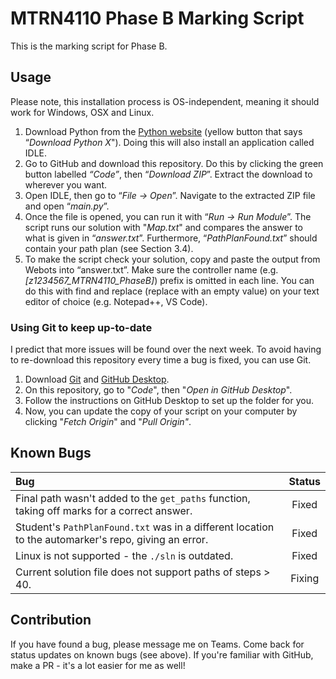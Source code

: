 # MTRN4110 Phase B Marking Script

This is the marking script for Phase B.

## Usage

Please note, this installation process is OS-independent, meaning it should work for Windows, OSX and Linux.

1. Download Python from the [Python website](https://www.python.org/downloads/) (yellow button that says “_Download Python X_").
   Doing this will also install an application called IDLE.
2. Go to GitHub and download this repository.
   Do this by clicking the green button labelled _“Code”_, then “_Download ZIP_”.
   Extract the download to wherever you want.
3. Open IDLE, then go to “_File -> Open_”. Navigate to the extracted ZIP file and open “_main.py_”.
4. Once the file is opened, you can run it with “_Run -> Run Module_”.
   The script runs our solution with "_Map.txt_" and compares the answer to what is given in “_answer.txt_”.
   Furthermore, “_PathPlanFound.txt_” should contain your path plan (see Section 3.4).
5. To make the script check your solution, copy and paste the output from Webots into “answer.txt”.
   Make sure the controller name (e.g. _[z1234567_MTRN4110_PhaseB]_) prefix is omitted in each line.
   You can do this with find and replace (replace with an empty value) on your text editor of choice (e.g. Notepad++, VS Code).

### Using Git to keep up-to-date

I predict that more issues will be found over the next week.
To avoid having to re-download this repository every time a bug is fixed, you can use Git.

1. Download [Git](https://git-scm.com/downloads) and [GitHub Desktop](https://desktop.github.com/).
2. On this repository, go to "_Code_", then "_Open in GitHub Desktop_".
3. Follow the instructions on GitHub Desktop to set up the folder for you.
4. Now, you can update the copy of your script on your computer by clicking "_Fetch Origin_" and "_Pull Origin"_.

## Known Bugs

| Bug                                                                                                  | Status |
| :--------------------------------------------------------------------------------------------------- | :----: |
| Final path wasn't added to the `get_paths` function, taking off marks for a correct answer.          | Fixed  |
| Student's `PathPlanFound.txt` was in a different location to the automarker's repo, giving an error. | Fixed  |
| Linux is not supported - the `./sln` is outdated.                                                    | Fixed  |
| Current solution file does not support paths of steps > 40.                                          | Fixing |

## Contribution

If you have found a bug, please message me on Teams.
Come back for status updates on known bugs (see above).
If you're familiar with GitHub, make a PR - it's a lot easier for me as well!

